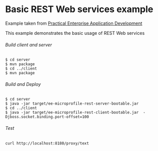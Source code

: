 Basic REST Web services example
=====================================
Example taken from [Practical Enterprise Application Development](http://www.itbuzzpress.com/ebooks/java-ee-7-development-on-wildfly.html)

This example demonstrates the basic usage of REST Web services

###### Build client and server
```shell
$ cd server
$ mvn package
$ cd ../client
$ mvn package
```

###### Build and Deploy
```shell
$ cd server
$ java -jar target/ee-microprofile-rest-server-bootable.jar
$ cd ../client
$ java -jar target/ee-microprofile-rest-client-bootable.jar  -Djboss.socket.binding.port-offset=100
```

###### Test
```shell
curl http://localhost:8180/proxy/text
```


